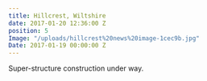 ```yaml
---
title: Hillcrest, Wiltshire
date: 2017-01-20 12:36:00 Z
position: 5
Image: "/uploads/hillcrest%20news%20image-1cec9b.jpg"
Date: 2017-01-19 00:00:00 Z
---
```


Super-structure construction under way.  
